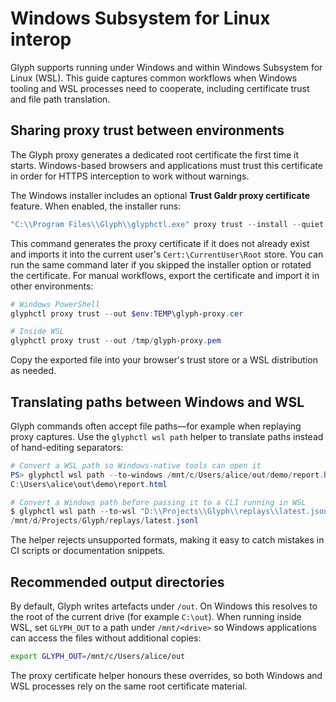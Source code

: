 # Windows Subsystem for Linux interop

Glyph supports running under Windows and within Windows Subsystem for Linux
(WSL). This guide captures common workflows when Windows tooling and WSL
processes need to cooperate, including certificate trust and file path
translation.

## Sharing proxy trust between environments

The Glyph proxy generates a dedicated root certificate the first time it starts.
Windows-based browsers and applications must trust this certificate in order for
HTTPS interception to work without warnings.

The Windows installer includes an optional **Trust Galdr proxy certificate**
feature. When enabled, the installer runs:

```powershell
"C:\\Program Files\\Glyph\\glyphctl.exe" proxy trust --install --quiet
```

This command generates the proxy certificate if it does not already exist and
imports it into the current user's `Cert:\CurrentUser\Root` store. You can run
the same command later if you skipped the installer option or rotated the
certificate. For manual workflows, export the certificate and import it in other
environments:

```powershell
# Windows PowerShell
glyphctl proxy trust --out $env:TEMP\glyph-proxy.cer

# Inside WSL
glyphctl proxy trust --out /tmp/glyph-proxy.pem
```

Copy the exported file into your browser's trust store or a WSL distribution as
needed.

## Translating paths between Windows and WSL

Glyph commands often accept file paths—for example when replaying proxy
captures. Use the `glyphctl wsl path` helper to translate paths instead of
hand-editing separators:

```powershell
# Convert a WSL path so Windows-native tools can open it
PS> glyphctl wsl path --to-windows /mnt/c/Users/alice/out/demo/report.html
C:\Users\alice\out\demo\report.html

# Convert a Windows path before passing it to a CLI running in WSL
$ glyphctl wsl path --to-wsl "D:\\Projects\\Glyph\\replays\\latest.jsonl"
/mnt/d/Projects/Glyph/replays/latest.jsonl
```

The helper rejects unsupported formats, making it easy to catch mistakes in CI
scripts or documentation snippets.

## Recommended output directories

By default, Glyph writes artefacts under `/out`. On Windows this resolves to the
root of the current drive (for example `C:\out`). When running inside WSL, set
`GLYPH_OUT` to a path under `/mnt/<drive>` so Windows applications can access the
files without additional copies:

```bash
export GLYPH_OUT=/mnt/c/Users/alice/out
```

The proxy certificate helper honours these overrides, so both Windows and WSL
processes rely on the same root certificate material.
